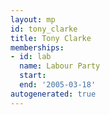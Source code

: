 ```yaml
---
layout: mp
id: tony_clarke
title: Tony Clarke
memberships:
- id: lab
  name: Labour Party
  start: 
  end: '2005-03-18'
autogenerated: true
---
```

